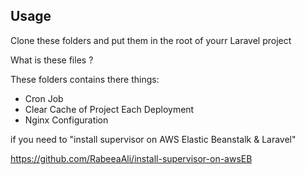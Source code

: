 ## Usage

Clone these folders and put them in the root of yourr Laravel project

What is these files ?

These folders contains there things:

- Cron Job
- Clear Cache of Project Each Deployment
- Nginx Configuration

if you need to "install supervisor on AWS Elastic Beanstalk & Laravel"

https://github.com/RabeeaAli/install-supervisor-on-awsEB